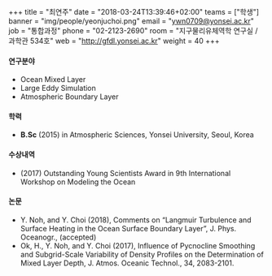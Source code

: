 +++
title = "최연주"
date = "2018-03-24T13:39:46+02:00"
teams = ["학생"]
banner = "img/people/yeonjuchoi.png"
email = "ywn0709@yonsei.ac.kr"
job = "통합과정"
phone = "02-2123-2690"
room = "지구물리유체역학 연구실 / 과학관 534호"
web = "http://gfdl.yonsei.ac.kr"
weight = 40
+++

#### 연구분야
+ Ocean Mixed Layer
+ Large Eddy Simulation
+ Atmospheric Boundary Layer

#### 학력
+ **B.Sc** (2015) in Atmospheric Sciences, Yonsei University, Seoul, Korea

#### 수상내역
 + (2017) Outstanding Young Scientists Award in 9th International Workshop on Modeling the Ocean

#### 논문
+ Y. Noh, and Y. Choi (2018), Comments on “Langmuir Turbulence and Surface Heating in the Ocean Surface Boundary Layer”, J. Phys. Oceanogr., (accepted)
+ Ok, H., Y. Noh, and Y. Choi (2017), Influence of Pycnocline Smoothing and Subgrid-Scale Variability of Density Profiles on the Determination of Mixed Layer Depth, J. Atmos. Oceanic Technol., 34, 2083-2101.
